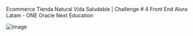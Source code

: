 Ecommerce Tienda Natural Vida Saludable | Challenge # 4 Front End Alura Latam - ONE Oracle Next Education

![image](https://user-images.githubusercontent.com/91698396/228949537-2a888e61-688f-43dc-98cd-1eb5d412c700.png)

